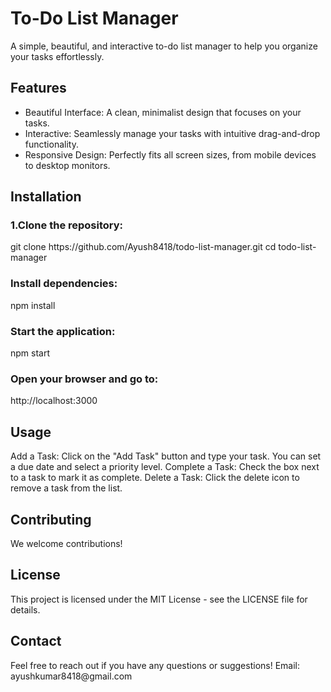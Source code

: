 <h1>To-Do List Manager</h1>
A simple, beautiful, and interactive to-do list manager to help you organize your tasks effortlessly.

<h2>Features</h2>
<ul>
<li>Beautiful Interface: A clean, minimalist design that focuses on your tasks.</li>
<li>Interactive: Seamlessly manage your tasks with intuitive drag-and-drop functionality.</li>
<li>Responsive Design: Perfectly fits all screen sizes, from mobile devices to desktop monitors.</li>
</ul>

<h2>Installation</h2>
<h3>1.Clone the repository:</h3>
git clone https://github.com/Ayush8418/todo-list-manager.git
cd todo-list-manager

<h3>Install dependencies:</h3>
npm install

<h3>Start the application:</h3>
npm start

<h3>Open your browser and go to:</h3>
http://localhost:3000

<h2>Usage</h2>
Add a Task: Click on the "Add Task" button and type your task. You can set a due date and select a priority level.
Complete a Task: Check the box next to a task to mark it as complete.
Delete a Task: Click the delete icon to remove a task from the list.

<h2>Contributing</h2>
We welcome contributions!

<h2>License</h2>
This project is licensed under the MIT License - see the LICENSE file for details.

<h2>Contact</h2>
Feel free to reach out if you have any questions or suggestions!
Email: ayushkumar8418@gmail.com
